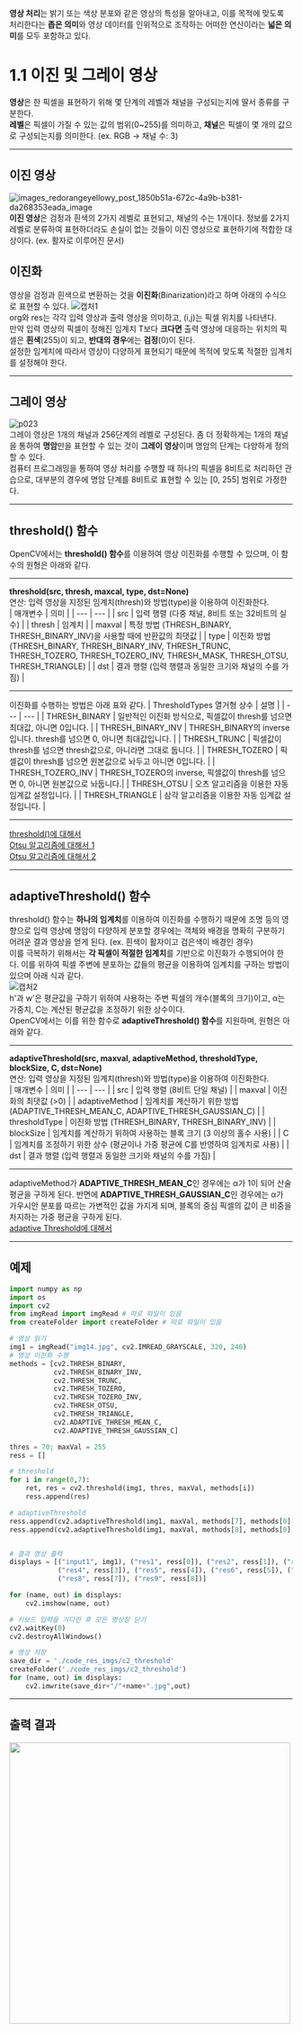 **영상 처리**는 밝기 또는 색상 분포와 같은 영상의 특성을 알아내고, 이를 목적에 맞도록 처리한다는 **좁은 의미**와 
영상 데이터를 인위적으로 조작하는 어떠한 연산이라는 **넓은 의미**를 모두 포함하고 있다.

# 1.1 이진 및 그레이 영상
**영상**은 한 픽셀을 표현하기 위해 몇 단계의 레벨과 채널을 구성되는지에 딸서 종류를 구분한다.        
**레벨**은 픽셀이 가질 수 있는 값의 범위(0~255)를 의미하고, **채널**은 픽셀이 몇 개의 값으로 구성되는지를 의미한다. (ex. RGB -> 채널 수: 3)         
***
## 이진 영상
![images_redorangeyellowy_post_1850b51a-672c-4a9b-b381-da268353eada_image](https://user-images.githubusercontent.com/81175672/177175364-960aea12-4fc0-47c4-b4a4-135cf893eb66.png)                     
**이진 영상**은 검정과 흰색의 2가지 레벨로 표현되고, 채널의 수는 1개이다. 정보를 2가지 레벨로 분류하여 표현하더라도 손실이 없는 것들이 이진 영상으로 
표현하기에 적합한 대상이다. (ex. 활자로 이루어진 문서)      

## 이진화
영상을 검정과 흰색으로 변환하는 것을 **이진화**(Binarization)라고 하며 아래의 수식으로 표현할 수 있다.
![캡처1](https://user-images.githubusercontent.com/81175672/177177819-2a09cc4c-cf9b-495c-b04a-5211dd730ec0.JPG)             
org와 res는 각각 입력 영상과 출력 영상을 의미하고, (i,j)는 픽셀 위치를 나타낸다.       
만약 입력 영상의 픽셀이 정해진 임계치 T보다 **크다면** 출력 영상에 대응하는 위치의 픽셀은 **흰색**(255)이 되고, **반대의 경우**에는 **검정**(0)이 된다.         
설정한 임계치에 따라서 영상이 다양하게 표현되기 때문에 목적에 맞도록 적절한 임계치를 설정해야 한다.      
***

## 그레이 영상
![p023](https://user-images.githubusercontent.com/81175672/177180152-c698edf3-3fa1-443e-b69b-7eedcb269ae5.jpg)              
그레이 영상은 1개의 채널과 256단계의 레벨로 구성된다. 좀 더 정확하게는 1개의 채널을 통하여 **명암**만을 표현할 수 있는 것이 **그레이 영상**이며 명암의 단계는 다양하게 정의할 수 있다.          
컴퓨터 프로그래밍을 통하여 영상 처리를 수행할 때 하나의 픽셀을 8비트로 처리하던 관습으로, 대부분의 경우에 명암 단계를 8비트로 표현할 수 있는 [0, 255] 범위로 가정한다.         
***
## threshold() 함수
OpenCV에서는 **threshold() 함수**를 이용하여 영상 이진화를 수행할 수 있으며, 이 함수의 원형은 아래와 같다.          
***
**threshold(src, thresh, maxcal, type, dst=None)**           
연산: 입력 영상을 지정된 임계치(thresh)와 방법(type)을 이용하여 이진화한다.     
| 매개변수 | 의미 |
| --- | --- |
| src | 입력 행렬 (다중 채널, 8비트 또는 32비트의 실수) |
| thresh | 임계치 |
| maxval | 특정 방법 (THRESH_BINARY, THRESH_BINARY_INV)을 사용할 때에 반환값의 최댓값 |
| type | 이진화 방법 (THRESH_BINARY, THRESH_BINARY_INV, THRESH_TRUNC, THRESH_TOZERO, THRESH_TOZERO_INV, THRESH_MASK, THRESH_OTSU, THRESH_TRIANGLE) |
| dst | 결과 행렬 (입력 행렬과 동일한 크기와 채널의 수를 가짐) |
***
이진화를 수행하는 방법은 아래 표와 같다.
| ThresholdTypes 열거형 상수 | 설명 |
| --- | --- |
| THRESH_BINARY | 일반적인 이진화 방식으로, 픽셀값이 thresh를 넘으면 최대값, 아니면 0입니다. |
| THRESH_BINARY_INV | THRESH_BINARY의 inverse입니다. thresh를 넘으면 0, 아니면 최대값입니다. |
| THRESH_TRUNC | 픽셀값이 thresh를 넘으면 thresh값으로, 아니라면 그대로 둡니다. |
| THRESH_TOZERO | 픽셀값이 thresh를 넘으면 원본값으로 놔두고 아니면 0입니다. |
| THRESH_TOZERO_INV | THRESH_TOZERO의 inverse, 픽셀값이 thresh를 넘으면 0, 아니면 원본값으로 놔둡니다.|
| THRESH_OTSU | 오츠 알고리즘을 이용한 자동 임계값 설정입니다. |
| THRESH_TRIANGLE | 삼각 알고리즘을 이용한 자동 임계값 설정입니다. |    
***
[threshold()에 대해서](https://bkshin.tistory.com/entry/OpenCV-8-%EC%8A%A4%EB%A0%88%EC%8B%9C%ED%99%80%EB%94%A9Thresholding)                                 
[Otsu 알고리즘에 대해서 1](https://bskyvision.com/49)                               
[Otsu 알고리즘에 대해서 2](https://cafepurple.tistory.com/62)                                   
***
## adaptiveThreshold() 함수
threshold() 함수는 **하나의 임계치**를 이용하여 이진화를 수행하기 때문에 조명 등의 영향으로 입력 영상에 명암이 다양하게 분포할 경우에는 객체와 배경을 명확히 구분하기 어려운 결과 영상을 얻게 된다. (ex. 흰색이 활자이고 검은색이 배경인 경우)        
이를 극복하기 위해서는 **각 픽셀이 적절한 임계치**를 기반으로 이진화가 수행되어야 한다. 이를 위하여 픽셀 주변에 분포하는 값들의 평균을 이용하여 임계치를 구하는 방법이 있으며 
아래 식과 같다.        
![캡처2](https://user-images.githubusercontent.com/81175672/177232723-d9c3e541-a0ec-4fce-b358-35b7ceac5c0b.JPG)          
h'과 w'은 평균값을 구하기 위하여 사용하는 주변 픽셀의 개수(블록의 크기)이고, α는 가중치, C는 계산된 평균값을 조정하기 위한 상수이다.       
OpenCV에서는 이를 위한 함수로 **adaptiveThreshold() 함수**를 지원하며, 원형은 아래와 같다.
***
**adaptiveThreshold(src, maxval, adaptiveMethod, thresholdType, blockSize, C, dst=None)**           
연산: 입력 영상을 지정된 임계치(thresh)와 방법(type)을 이용하여 이진화한다.        
| 매개변수 | 의미 |
| --- | --- |
| src | 입력 행렬 (8비트 단일 채널) |
| maxval | 이진화의 최댓값 (>0) |
| adaptiveMethod | 임계치를 계산하기 위한 방법 (ADAPTIVE_THRESH_MEAN_C, ADAPTIVE_THRESH_GAUSSIAN_C) |
| thresholdType | 이진화 방법 (THRESH_BINARY, THRESH_BINARY_INV) |
| blockSize | 임계치를 계산하기 위하여 사용하는 블록 크기 (3 이상의 홀수 사용) |
| C | 임계치를 조정하기 위한 상수 (평균이나 가중 평균에 C를 반영하여 임계치로 사용) |
| dst | 결과 행렬 (입력 행렬과 동일한 크기와 채널의 수를 가짐) |
***
adaptiveMethod가 **ADAPTIVE_THRESH_MEAN_C**인 경우에는 α가 1이 되어 산술평균을 구하게 된다. 반면에 **ADAPTIVE_THRESH_GAUSSIAN_C**인 경우에는 α가 
가우시안 분포를 따르는 가변적인 값을 가지게 되며, 블록의 중심 픽셀의 값이 큰 비중을 차지하는 가중 평균을 구하게 된다.      
[adaptive Threshold에 대해서](https://hoony-gunputer.tistory.com/entry/OpenCV-python-adaptive-Threshold)       
***
## 예제
```py
import numpy as np
import os
import cv2
from imgRead import imgRead # 따로 파일이 있음
from createFolder import createFolder # 따로 파일이 있음

# 영상 읽기
img1 = imgRead("img14.jpg", cv2.IMREAD_GRAYSCALE, 320, 240)
# 영상 이진화 수행
methods = [cv2.THRESH_BINARY,
           cv2.THRESH_BINARY_INV,
           cv2.THRESH_TRUNC,
           cv2.THRESH_TOZERO,
           cv2.THRESH_TOZERO_INV,
           cv2.THRESH_OTSU,
           cv2.THRESH_TRIANGLE,
           cv2.ADAPTIVE_THRESH_MEAN_C,
           cv2.ADAPTIVE_THRESH_GAUSSIAN_C]

thres = 70; maxVal = 255
ress = []

# threshold
for i in range(0,7):
    ret, res = cv2.threshold(img1, thres, maxVal, methods[i])
    ress.append(res)

# adaptiveThreshold
ress.append(cv2.adaptiveThreshold(img1, maxVal, methods[7], methods[0], 61, 0))
ress.append(cv2.adaptiveThreshold(img1, maxVal, methods[8], methods[0], 61, 0))


# 결과 영상 출력
displays = [("input1", img1), ("res1", ress[0]), ("res2", ress[1]), ("res3", ress[2]),
            ("res4", ress[3]), ("res5", ress[4]), ("res6", ress[5]), ("res7", ress[6]),
            ("res8", ress[7]), ("res9", ress[8])]

for (name, out) in displays:
    cv2.imshow(name, out)

# 키보드 입력을 기다린 후 모든 영상창 닫기
cv2.waitKey(0)
cv2.destroyAllWindows()

# 영상 저장
save_dir = './code_res_imgs/c2_threshold'
createFolder('./code_res_imgs/c2_threshold')
for (name, out) in displays:
    cv2.imwrite(save_dir+"/"+name+".jpg",out)

```
***
## 출력 결과
<img src="https://user-images.githubusercontent.com/81175672/177302783-4af0c83b-4202-476b-bb13-dbb12319161e.jpg"  width="500" height="500"/>
